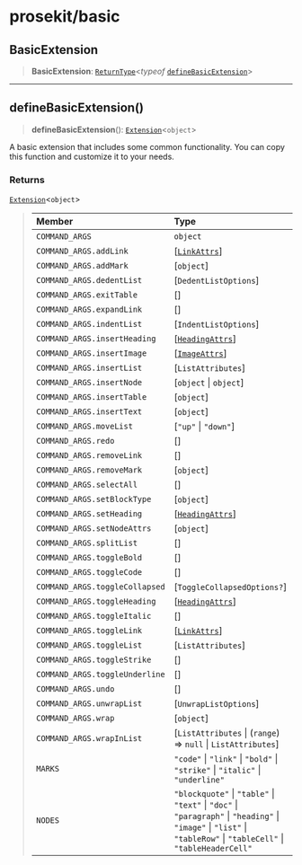 # prosekit/basic

<a id="BasicExtension" name="BasicExtension"></a>

## BasicExtension

> **BasicExtension**: [`ReturnType`](https://www.typescriptlang.org/docs/handbook/utility-types.html#returntypetype)\<*typeof* [`defineBasicExtension`](basic.md#defineBasicExtension)\>

***

<a id="defineBasicExtension" name="defineBasicExtension"></a>

## defineBasicExtension()

> **defineBasicExtension**(): [`Extension`](core.md#ExtensionT)\<`object`\>

A basic extension that includes some common functionality. You can copy this
function and customize it to your needs.

### Returns

[`Extension`](core.md#ExtensionT)\<`object`\>

> | Member | Type | Value |
> | :------ | :------ | :------ |
> | `COMMAND_ARGS` | `object` | - |
> | `COMMAND_ARGS.addLink` | [[`LinkAttrs`](extensions/link.md#LinkAttrs)] | - |
> | `COMMAND_ARGS.addMark` | [`object`] | - |
> | `COMMAND_ARGS.dedentList` | [`DedentListOptions`] | createDedentListCommand |
> | `COMMAND_ARGS.exitTable` | [] | - |
> | `COMMAND_ARGS.expandLink` | [] | - |
> | `COMMAND_ARGS.indentList` | [`IndentListOptions`] | createIndentListCommand |
> | `COMMAND_ARGS.insertHeading` | [[`HeadingAttrs`](extensions/heading.md#HeadingAttrs)] | - |
> | `COMMAND_ARGS.insertImage` | [[`ImageAttrs`](extensions/image.md#ImageAttrs)] | - |
> | `COMMAND_ARGS.insertList` | [`ListAttributes`] | - |
> | `COMMAND_ARGS.insertNode` | [`object` \| `object`] | - |
> | `COMMAND_ARGS.insertTable` | [`object`] | - |
> | `COMMAND_ARGS.insertText` | [`object`] | - |
> | `COMMAND_ARGS.moveList` | [`"up"` \| `"down"`] | createMoveListCommand |
> | `COMMAND_ARGS.redo` | [] | - |
> | `COMMAND_ARGS.removeLink` | [] | - |
> | `COMMAND_ARGS.removeMark` | [`object`] | - |
> | `COMMAND_ARGS.selectAll` | [] | - |
> | `COMMAND_ARGS.setBlockType` | [`object`] | - |
> | `COMMAND_ARGS.setHeading` | [[`HeadingAttrs`](extensions/heading.md#HeadingAttrs)] | - |
> | `COMMAND_ARGS.setNodeAttrs` | [`object`] | - |
> | `COMMAND_ARGS.splitList` | [] | createSplitListCommand |
> | `COMMAND_ARGS.toggleBold` | [] | - |
> | `COMMAND_ARGS.toggleCode` | [] | - |
> | `COMMAND_ARGS.toggleCollapsed` | [`ToggleCollapsedOptions?`] | createToggleCollapsedCommand |
> | `COMMAND_ARGS.toggleHeading` | [[`HeadingAttrs`](extensions/heading.md#HeadingAttrs)] | - |
> | `COMMAND_ARGS.toggleItalic` | [] | - |
> | `COMMAND_ARGS.toggleLink` | [[`LinkAttrs`](extensions/link.md#LinkAttrs)] | - |
> | `COMMAND_ARGS.toggleList` | [`ListAttributes`] | createToggleListCommand |
> | `COMMAND_ARGS.toggleStrike` | [] | - |
> | `COMMAND_ARGS.toggleUnderline` | [] | - |
> | `COMMAND_ARGS.undo` | [] | - |
> | `COMMAND_ARGS.unwrapList` | [`UnwrapListOptions`] | createUnwrapListCommand |
> | `COMMAND_ARGS.wrap` | [`object`] | - |
> | `COMMAND_ARGS.wrapInList` | [`ListAttributes` \| (`range`) => `null` \| `ListAttributes`] | createWrapInListCommand |
> | `MARKS` | `"code"` \| `"link"` \| `"bold"` \| `"strike"` \| `"italic"` \| `"underline"` | - |
> | `NODES` | `"blockquote"` \| `"table"` \| `"text"` \| `"doc"` \| `"paragraph"` \| `"heading"` \| `"image"` \| `"list"` \| `"tableRow"` \| `"tableCell"` \| `"tableHeaderCell"` | - |
>
